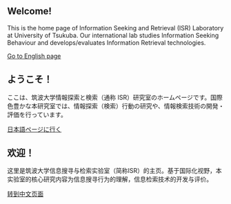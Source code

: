## Welcome!

This is the home page of Information Seeking and Retrieval (ISR) Laboratory at University of Tsukuba. Our international lab studies Information Seeking Behaviour and develops/evaluates Information Retrieval technologies.

[Go to English page](/en/index.html)

## ようこそ！

ここは、筑波大学情報探索と検索（通称 ISR）研究室のホームページです。国際色豊かな本研究室では、情報探索（検索）行動の研究や、情報検索技術の開発・評価を行っています。

[日本語ページに行く](/ja/index.html)

## 欢迎！

这里是筑波大学信息搜寻与检索实验室（简称ISR）的主页。基于国际化视野，本实验室的核心研究内容为信息搜寻行为的理解，信息检索技术的开发与评价。

[转到中文页面](/zh/index.html)

<!--

Copyright (C) IS&R Lab Members. All rights reserved.

-->
